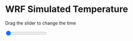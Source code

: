<h1>WRF Simulated Temperature</h1>
<p>Drag the slider to change the time</p>

<div class="slidecontainer">
<input oninput='setImage(this)' class="slider" type="range" min="0" max="13" value="0" step="1" />
<img id='img'/>
</div>

<script>
var img = document.getElementById('img');
var img_array = ['/assets/images/wrf/t_wrfout_d01_2020-07-03_12:00:00.png',
'/assets/images/wrf/t_wrfout_d01_2020-07-03_13:00:00.png',
'/assets/images/wrf/t_wrfout_d01_2020-07-03_14:00:00.png',
'/assets/images/wrf/t_wrfout_d01_2020-07-03_15:00:00.png',
'/assets/images/wrf/t_wrfout_d01_2020-07-03_16:00:00.png',
'/assets/images/wrf/t_wrfout_d01_2020-07-03_17:00:00.png',
'/assets/images/wrf/t_wrfout_d01_2020-07-03_18:00:00.png',
'/assets/images/wrf/t_wrfout_d01_2020-07-03_19:00:00.png',
'/assets/images/wrf/t_wrfout_d01_2020-07-03_20:00:00.png',
'/assets/images/wrf/t_wrfout_d01_2020-07-03_21:00:00.png',
'/assets/images/wrf/t_wrfout_d01_2020-07-03_22:00:00.png',
'/assets/images/wrf/t_wrfout_d01_2020-07-03_23:00:00.png',
'/assets/images/wrf/t_wrfout_d01_2020-07-04_00:00:00.png',];
function setImage(obj)
{
        var value = obj.value;
        img.src = img_array[value];

}
</script>
